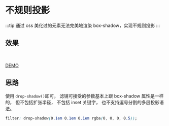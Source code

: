 # 不规则投影

:::tip
通过 css 美化过的元素无法完美地渲染 box-shadow，实现不规则投影
:::

## 效果

<br>
<effects-2></effects-2>

[DEMO](play.csssecrets.io/drop-shadow)

## 思路

使用 `drop-shadow()`即可， 滤镜可接受的参数基本上跟 box-shadow 属性是一样的， 但不包括扩张半径， 不包括 inset 关键字， 也不支持逗号分割的多层投影语法。

```css
filter: drop-shadow(0.1em 0.1em 0.1em rgba(0, 0, 0, 0.5));
```
